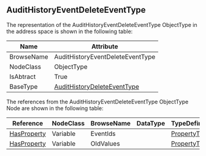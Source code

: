 <!-- objecttype -->
## AuditHistoryEventDeleteEventType
The representation of the AuditHistoryEventDeleteEventType ObjectType in the address space is shown in the following table:  

|Name|Attribute|
|---|---|
|BrowseName|AuditHistoryEventDeleteEventType|
|NodeClass|ObjectType|
|IsAbtract|True|
|BaseType|[AuditHistoryDeleteEventType](../../../Part11/ObjectTypes/AuditHistoryDeleteEventType/readme.md)|

The references from the AuditHistoryEventDeleteEventType ObjectType Node are shown in the following table:  

|Reference|NodeClass|BrowseName|DataType|TypeDefinition|ModellingRule|
|---|---|---|---|---|---|
|[HasProperty](../../../Part3/ReferenceTypes/HasProperty/readme.md)|Variable|EventIds||[PropertyType](../../Part5/VariableTypes/PropertyType/readme.md)|[Mandatory](../../Objects/Mandatory/readme.md)|
|[HasProperty](../../../Part3/ReferenceTypes/HasProperty/readme.md)|Variable|OldValues||[PropertyType](../../Part5/VariableTypes/PropertyType/readme.md)|[Mandatory](../../Objects/Mandatory/readme.md)|

